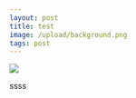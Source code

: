 ```yaml
---
layout: post
title: test
image: /upload/background.png
tags: post
---
```

![](/upload/instagram-logo.png)

ssss
